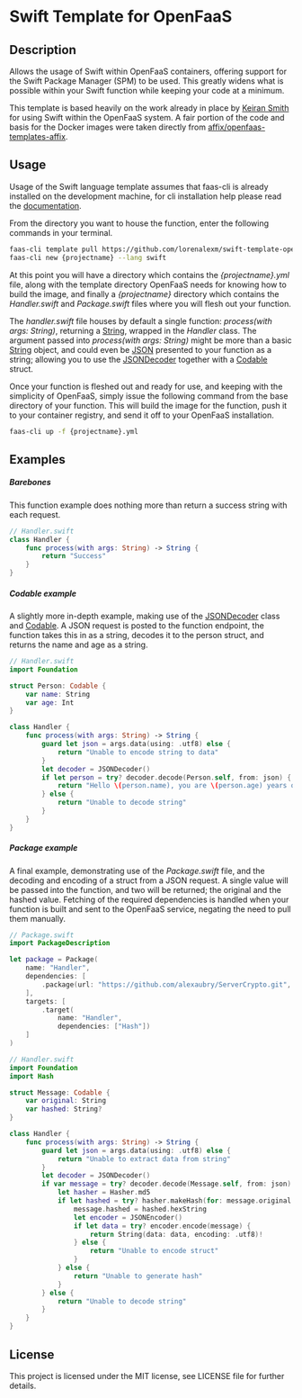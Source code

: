 # Swift Template for OpenFaaS

## Description

Allows the usage of Swift within OpenFaaS containers, offering support for the Swift Package Manager (SPM) to be used. This greatly widens what is possible within your Swift function while keeping your code at a minimum.

This template is based heavily on the work already in place by [Keiran Smith](https://github.com/affix) for using Swift within the OpenFaaS system. A fair portion of the code and basis for the Docker images were taken directly from [affix/openfaas-templates-affix](https://github.com/affix/openfaas-templates-affix).

## Usage

Usage of the Swift language template assumes that faas-cli is already installed on the development machine, for cli installation help please read the [documentation](https://docs.openfaas.com/cli/install/).

From the directory you want to house the function, enter the following commands in your terminal.

```bash
faas-cli template pull https://github.com/lorenalexm/swift-template-openfaas
faas-cli new {projectname} --lang swift
```

At this point you will have a directory which contains the _{projectname}.yml_ file, along with the template directory OpenFaaS needs for knowing how to build the image, and finally a _{projectname}_ directory which contains the _Handler.swift_ and _Package.swift_ files where you will flesh out your function.

The _handler.swift_ file houses by default a single function: _process(with args: String)_, returning a [String](https://developer.apple.com/documentation/swift/string), wrapped in the _Handler_ class. The argument passed into _process(with args: String)_ might be more than a basic [String](https://developer.apple.com/documentation/swift/string) object, and could even be [JSON](https://developer.mozilla.org/en-US/docs/Web/JavaScript/Reference/Global_Objects/JSON) presented to your function as a string; allowing you to use the [JSONDecoder](https://developer.apple.com/documentation/foundation/jsondecoder) together with a [Codable](https://developer.apple.com/documentation/swift/codable) struct.

Once your function is fleshed out and ready for use, and keeping with the simplicity of OpenFaaS, simply issue the following command from the base directory of your function. This will build the image for the function, push it to your container registry, and send it off to your OpenFaaS installation.

```bash
faas-cli up -f {projectname}.yml
```

## Examples

##### Barebones

This function example does nothing more than return a success string with each request.

```swift
// Handler.swift
class Handler {
	func process(with args: String) -> String {
	    return "Success"
	}
}
```

##### Codable example

A slightly more in-depth example, making use of the [JSONDecoder](https://developer.apple.com/documentation/foundation/jsondecoder) class and [Codable](https://developer.apple.com/documentation/swift/codable). A JSON request is posted to the function endpoint, the function takes this in as a string, decodes it to the person struct, and returns the name and age as a string.

```swift
// Handler.swift
import Foundation

struct Person: Codable {
	var name: String
	var age: Int
}

class Handler {
	func process(with args: String) -> String {
		guard let json = args.data(using: .utf8) else {
			return "Unable to encode string to data"
		}
		let decoder = JSONDecoder()
		if let person = try? decoder.decode(Person.self, from: json) {
			return "Hello \(person.name), you are \(person.age) years old."
		} else {
			return "Unable to decode string"
		}
	}
}
```

##### Package example

A final example, demonstrating use of the _Package.swift_ file, and the decoding and encoding of a struct from a JSON request. A single value will be passed into the function, and two will be returned; the original and the hashed value. Fetching of the required dependencies is handled when your function is built and sent to the OpenFaaS service, negating the need to pull them manually.

```swift
// Package.swift
import PackageDescription

let package = Package(
    name: "Handler",
    dependencies: [
        .package(url: "https://github.com/alexaubry/ServerCrypto.git", from: "1.0.0")
    ],
    targets: [
        .target(
            name: "Handler",
            dependencies: ["Hash"])
    ]
)
```

```swift
// Handler.swift
import Foundation
import Hash

struct Message: Codable {
	var original: String
	var hashed: String?
}

class Handler {
	func process(with args: String) -> String {
		guard let json = args.data(using: .utf8) else {
			return "Unable to extract data from string"
		}
		let decoder = JSONDecoder()
		if var message = try? decoder.decode(Message.self, from: json) {
			let hasher = Hasher.md5
			if let hashed = try? hasher.makeHash(for: message.original.data(using: .utf8)!) {
				message.hashed = hashed.hexString
				let encoder = JSONEncoder()
				if let data = try? encoder.encode(message) {
					return String(data: data, encoding: .utf8)!
				} else {
					return "Unable to encode struct"
				}
			} else {
				return "Unable to generate hash"
			}
		} else {
			return "Unable to decode string"
		}
	}
}
```


## License

This project is licensed under the MIT license, see LICENSE file for further details.
